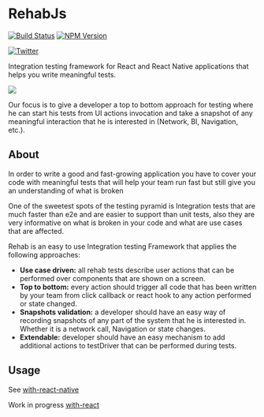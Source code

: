 RehabJs
========

[![Build Status](https://travis-ci.com/wix-incubator/rehabjs.svg?token=ECstxpHzEZeQwCfcirJ4&branch=master)](https://travis-ci.com/wix-incubator/rehabjs)
[![NPM Version](https://img.shields.io/npm/v/rehabjs.svg?style=flat)](https://www.npmjs.com/package/rehabjs)

[![Twitter](https://img.shields.io/twitter/follow/rehab_js?label=RehabJs%20Twitter&style=flat)](https://twitter.com/intent/follow?screen_name=rehab_js)

Integration testing framework for React and React Native applications that helps you write meaningful tests.

<img src="https://i.imgur.com/zhqepP5.png">

Our focus is to give a developer a top to bottom approach for testing where he can start his tests from UI actions invocation and take a snapshot of any meaningful interaction that he is interested in (Network, BI, Navigation, etc.).

## About

In order to write a good and fast-growing application you have to cover  your code with meaningful tests that will help your team run fast but still give you an understanding of what is broken

One of the sweetest spots of the testing pyramid is Integration tests that are much faster than e2e and are easier to support than unit tests, also they are very informative on what is broken in your code and what are use cases that are affected.

Rehab is an easy to use Integration testing Framework that applies the following approaches:

* **Use case driven:** all rehab tests describe user actions that can be performed over components that are shown on a screen.
* **Top to bottom:** every action should trigger all code that has been written by your team from click callback or react hook to any action performed or state changed.
* **Snapshots validation:** a developer should have an easy way of recording snapshots of any part of the system that he is interested in. Whether it is a network call, Navigation or state changes.
* **Extendable:** developer should have an easy mechanism to add additional actions to testDriver that can be performed during tests.

Usage
-----

See [with-react-native](/examples/with-react-native/src/screens/Home/it.test.js)

Work in progress [with-react](/examples/with-react/README.md)
